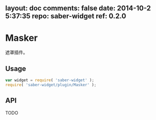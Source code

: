 layout: doc
comments: false
date: 2014-10-2 5:37:35
repo: saber-widget
ref: 0.2.0
---

# Masker

遮罩插件。


## Usage

``` javascript
var widget = require( 'saber-widget' );
require( 'saber-widget/plugin/Masker' );
```

## API

TODO

